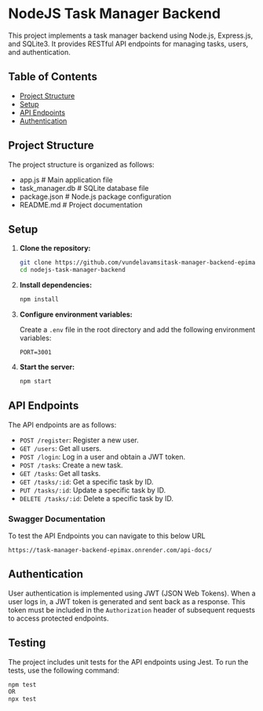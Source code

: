 # NodeJS Task Manager Backend

This project implements a task manager backend using Node.js, Express.js, and SQLite3. It provides RESTful API endpoints for managing tasks, users, and authentication.

## Table of Contents
- [Project Structure](#project-structure)
- [Setup](#setup)
- [API Endpoints](#api-endpoints)
- [Authentication](#authentication)

## Project Structure

The project structure is organized as follows:
 - app.js # Main application file
 - task_manager.db # SQLite database file
 - package.json # Node.js package configuration
 - README.md # Project documentation

## Setup

1. **Clone the repository:**
    ```bash
    git clone https://github.com/vundelavamsitask-manager-backend-epimax
    cd nodejs-task-manager-backend
    ```
2. **Install dependencies:**
    ```bash
    npm install
    ```
3. **Configure environment variables:**
    
    Create a `.env` file in the root directory and add the following environment variables:
    ```
    PORT=3001
    ```
4. **Start the server:**
    ```bash
    npm start
    ```

## API Endpoints

The API endpoints are as follows:

- `POST /register`: Register a new user.
- `GET /users`: Get all users.
- `POST /login`: Log in a user and obtain a JWT token.
- `POST /tasks`: Create a new task.
- `GET /tasks`: Get all tasks.
- `GET /tasks/:id`: Get a specific task by ID.
- `PUT /tasks/:id`: Update a specific task by ID.
- `DELETE /tasks/:id`: Delete a specific task by ID.

### **Swagger Documentation**

To test the API Endpoints you can navigate to this below URL

`https://task-manager-backend-epimax.onrender.com/api-docs/`

## Authentication

User authentication is implemented using JWT (JSON Web Tokens). When a user logs in, a JWT token is generated and sent back as a response. This token must be included in the `Authorization` header of subsequent requests to access protected endpoints.

## Testing

The project includes unit tests for the API endpoints using Jest. To run the tests, use the following command:

```bash
npm test
OR
npx test
```